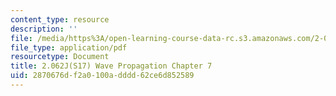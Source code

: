 ```yaml
---
content_type: resource
description: ''
file: /media/https%3A/open-learning-course-data-rc.s3.amazonaws.com/2-062j-wave-propagation-spring-2017/2870676df2a0100adddd62ce6d852589_MIT2_062J_S17_Chap7.pdf
file_type: application/pdf
resourcetype: Document
title: 2.062J(S17) Wave Propagation Chapter 7
uid: 2870676d-f2a0-100a-dddd-62ce6d852589
---
```

